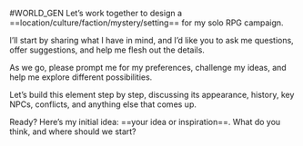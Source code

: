 #WORLD_GEN
Let’s work together to design a ==location/culture/faction/mystery/setting== for my solo RPG campaign.

I’ll start by sharing what I have in mind, and I’d like you to ask me questions, offer suggestions, and help me flesh out the details.

As we go, please prompt me for my preferences, challenge my ideas, and help me explore different possibilities.

Let’s build this element step by step, discussing its appearance, history, key NPCs, conflicts, and anything else that comes up.

Ready? Here’s my initial idea: ==your idea or inspiration==. What do you think, and where should we start?